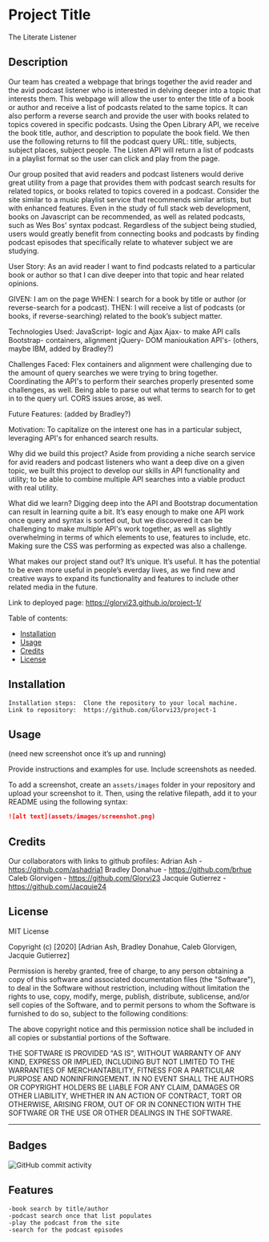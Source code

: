 # Project Title
The Literate Listener
## Description 

Our team has created a webpage that brings together the avid reader and the avid podcast listener who is interested in delving deeper into a topic that interests them.  This webpage will allow the user to enter the title of a book or author and receive a list of podcasts related to the same topics.  It can also perform a reverse search and provide the user with books related to topics covered in specific podcasts.  Using the Open Library API, we receive the book title, author, and description to populate the book field.  We then use the following returns to fill the podcast query URL: title, subjects, subject places, subject people.  The Listen API will return a list of podcasts in a playlist format so the user can click and play from the page.  

Our group posited that avid readers and podcast listeners would derive great utility from a page that provides them with podcast search results for related topics, or books related to topics covered in a podcast.  Consider the site similar to a music playlist service that recommends similar artists, but with enhanced features.  Even in the study of full stack web development, books on Javascript can be recommended, as well as related podcasts, such as Wes Bos' syntax podcast.  Regardless of the subject being studied, users would greatly benefit from connecting books and podcasts by finding podcast episodes that specifically relate to whatever subject we are studying.

User Story:
As an avid reader I want to find podcasts related to a particular book or author so that I can dive deeper into that topic and hear related opinions.

GIVEN: I am on the page
WHEN: I search for a book by title or author (or reverse-search for a podcast).
THEN: I will receive a list of podcasts (or books, if reverse-searching) related to the book’s subject matter.

Technologies Used:
    JavaScript- logic and Ajax
    Ajax- to make API calls
    Bootstrap- containers, alignment
    jQuery- DOM manioukation
    API's- 
    (others, maybe IBM, added by Bradley?)

Challenges Faced:
Flex containers and alignment were challenging due to the amount of query searches we were trying to bring together.  Coordinating the API's to perform their searches properly presented some challenges, as well.  Being able to parse out what terms to search for to get in to the query url.  CORS issues arose, as well.  

Future Features:
(added by Bradley?)

Motivation:
To capitalize on the interest one has in a particular subject, leveraging API's for enhanced search results.

Why did we build this project? 
Aside from providing a niche search service for avid readers and podcast listeners who want a deep dive on a given topic, we built this project to develop our skills in API functionality and utility; to be able to combine multiple API searches into a viable product with real utility.  

What did we learn? 
Digging deep into the API and Bootstrap documentation can result in learning quite a bit.  It’s easy enough to make one API work once query and syntax is sorted out, but we discovered it can be challenging to make multiple API's work together, as well as slightly overwhelming in terms of which elements to use, features to include, etc.  Making sure the CSS was performing as expected was also a challenge.

What makes our project stand out?
It’s unique. It’s useful.  It has the potential to be even more useful in people’s everday lives, as we find new and creative ways to expand its functionality and features to include other related media in the future.

Link to deployed page:
https://glorvi23.github.io/project-1/


Table of contents:

* [Installation](#installation)
* [Usage](#usage)
* [Credits](#credits)
* [License](#license)

## Installation

    Installation steps:  Clone the repository to your local machine.  
    Link to repository:  https://github.com/Glorvi23/project-1

## Usage 

(need new screenshot once it’s up and running)

Provide instructions and examples for use. Include screenshots as needed. 

To add a screenshot, create an `assets/images` folder in your repository and upload your screenshot to it. Then, using the relative filepath, add it to your README using the following syntax:

```md
![alt text](assets/images/screenshot.png)
```
## Credits
Our collaborators with links to github profiles:
    Adrian Ash - https://github.com/ashadria1
    Bradley Donahue - https://github.com/brhue
    Caleb Glorvigen - https://github.com/Glorvi23
    Jacquie Gutierrez - https://github.com/Jacquie24
## License

MIT License

Copyright (c) [2020] [Adrian Ash, Bradley Donahue, Caleb Glorvigen, Jacquie Gutierrez]

Permission is hereby granted, free of charge, to any person obtaining a copy
of this software and associated documentation files (the "Software"), to deal
in the Software without restriction, including without limitation the rights
to use, copy, modify, merge, publish, distribute, sublicense, and/or sell
copies of the Software, and to permit persons to whom the Software is
furnished to do so, subject to the following conditions:

The above copyright notice and this permission notice shall be included in all
copies or substantial portions of the Software.

THE SOFTWARE IS PROVIDED "AS IS", WITHOUT WARRANTY OF ANY KIND, EXPRESS OR
IMPLIED, INCLUDING BUT NOT LIMITED TO THE WARRANTIES OF MERCHANTABILITY,
FITNESS FOR A PARTICULAR PURPOSE AND NONINFRINGEMENT. IN NO EVENT SHALL THE
AUTHORS OR COPYRIGHT HOLDERS BE LIABLE FOR ANY CLAIM, DAMAGES OR OTHER
LIABILITY, WHETHER IN AN ACTION OF CONTRACT, TORT OR OTHERWISE, ARISING FROM,
OUT OF OR IN CONNECTION WITH THE SOFTWARE OR THE USE OR OTHER DEALINGS IN THE
SOFTWARE.

---

## Badges
![GitHub commit activity](https://img.shields.io/github/commit-activity/m/Glorvi23/project-1)
## Features
    -book search by title/author
    -podcast search once that list populates
    -play the podcast from the site
    -search for the podcast episodes  


